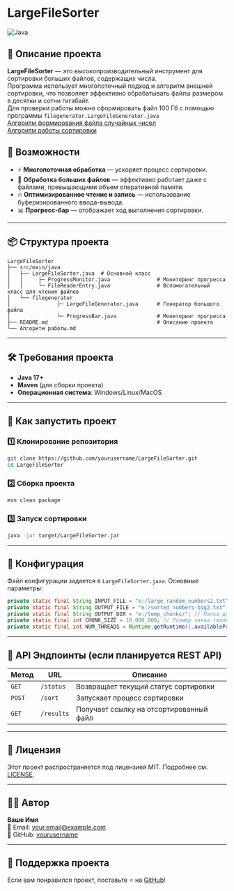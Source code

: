 # LargeFileSorter

![Java](https://img.shields.io/badge/Java-ED8B00?style=for-the-badge&logo=java&logoColor=white)


## 📌 Описание проекта
**LargeFileSorter** — это высокопроизводительный инструмент для сортировки больших файлов, содержащих числа.  
Программа использует многопоточный подход и алгоритм внешней сортировки, 
что позволяет эффективно обрабатывать файлы размером в десятки и сотни гигабайт.   
Для проверки работы можно сформировать файл 100 Гб с помощью программы `filegenerator.LargeFileGenerator.java`   
[Алгоритм формирования файла случайных чисел](https://github.com/kolchenkoav/largefilesorter/blob/master/%D0%90%D0%BB%D0%B3%D0%BE%D1%80%D0%B8%D1%82%D0%BC%20%D1%84%D0%BE%D1%80%D0%BC%D0%B8%D1%80%D0%BE%D0%B2%D0%B0%D0%BD%D0%B8%D1%8F%20%D1%84%D0%B0%D0%B9%D0%BB%D0%B0%20%D1%81%D0%BB%D1%83%D1%87%D0%B0%D0%B9%D0%BD%D1%8B%D1%85%20%D1%87%D0%B8%D1%81%D0%B5%D0%BB.md)   
[Алгоритм работы сортировки](https://github.com/kolchenkoav/largefilesorter/blob/master/%D0%90%D0%BB%D0%B3%D0%BE%D1%80%D0%B8%D1%82%D0%BC%20%D1%80%D0%B0%D0%B1%D0%BE%D1%82%D1%8B.md)

## 🚀 Возможности
- ⚡ **Многопоточная обработка** — ускоряет процесс сортировки.
- 📂 **Обработка больших файлов** — эффективно работает даже с файлами, превышающими объем оперативной памяти.
- 🔥 **Оптимизированное чтение и запись** — использование буферизированного ввода-вывода.
- 📊 **Прогресс-бар** — отображает ход выполнения сортировки.

---

## 📦 Структура проекта
```plaintext
LargeFileSorter
├── src/main/java
│   ├── LargeFileSorter.java  # Основной класс
│   │     ├─ ProgressMonitor.java               # Мониторинг прогресса
│   │     └─ FileReaderEntry.java               # Вспомогательный класс для чтения файлов   
│   └── filegenerator           
│               ├─ LargeFileGenerator.java      # Генератор большого файла
│               └─ ProgressBar.java             # Мониторинг прогресса
├── README.md                                   # Описание проекта
└── Алгоритм работы.md      
```

---

## 🛠 Требования проекта
- **Java 17+**
- **Maven** (для сборки проекта)
- **Операционная система**: Windows/Linux/MacOS

---

## 📖 Как запустить проект

### 1️⃣ Клонирование репозитория
```bash
git clone https://github.com/yourusername/LargeFileSorter.git
cd LargeFileSorter
```

### 2️⃣ Сборка проекта
```bash
mvn clean package
```

### 3️⃣ Запуск сортировки
```bash
java -jar target/LargeFileSorter.jar
```

---

## 📝 Конфигурация

Файл конфигурации задается в `LargeFileSorter.java`. Основные параметры:
```java
private static final String INPUT_FILE = "e:/large_random_numbers2.txt"; // Исходный файл
private static final String OUTPUT_FILE = "e:/sorted_numbers-big2.txt"; // Итоговый файл
private static final String OUTPUT_DIR = "e:/temp_chunks/"; // Папка для временных файлов
private static final int CHUNK_SIZE = 10_000_000; // Размер чанка (количество чисел в одном чанке)
private static final int NUM_THREADS = Runtime.getRuntime().availableProcessors(); // Количество потоков
```

---

## 🔗 API Эндпоинты (если планируется REST API)

| Метод | URL | Описание |
|--------|----------------|-------------|
| `GET` | `/status` | Возвращает текущий статус сортировки |
| `POST` | `/sort` | Запускает процесс сортировки |
| `GET` | `/results` | Получает ссылку на отсортированный файл |

---

## 📜 Лицензия
Этот проект распространяется под лицензией MIT. Подробнее см. [LICENSE](LICENSE).

---

## 👨‍💻 Автор
**Ваше Имя**  
📧 Email: your.email@example.com  
🔗 GitHub: [yourusername](https://github.com/yourusername)

---

## 🤝 Поддержка проекта
Если вам понравился проект, поставьте ⭐ на [GitHub](https://github.com/yourusername/LargeFileSorter)!

